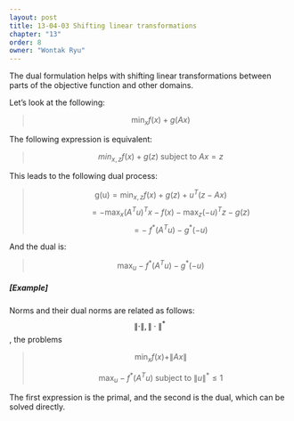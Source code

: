 ```yaml
---
layout: post
title: 13-04-03 Shifting linear transformations
chapter: "13"
order: 8
owner: "Wontak Ryu"
---
```


The dual formulation helps with shifting linear transformations between parts of the objective function and other domains.

Let’s look at the following:
> $$ \min_x f(x) + g(Ax)$$

The following expression is equivalent:
> $$min_{x,z} f(x) + g(z) \text { subject to } Ax = z$$

This leads to the following dual process:
> $$\text {g(u)} = \min_{x,z} f(x) + g(z) + u^T(z - Ax)$$
> $$\qquad  = -\max_{x} (A^T u)^T x - f(x) - \max_{z} (-u)^T z - g(z)  $$
> $$\qquad = -\ f^* (A^T u) - g^* (-u) $$

And the dual is:
> $$\max_u -f^*(A^Tu) - g^*(-u)$$

##### [Example]
Norms and their dual norms are related as follows: $$\| \cdot \|, \| \cdot \|^*$$, the problems 

> $$ \min_x f(x) +\| Ax \|$$
> 
> $$ \max_u -f^*(A^Tu) \text{ subject to } \| u \|^* \leq 1$$

The first expression is the primal, and the second is the dual, which can be solved directly.
